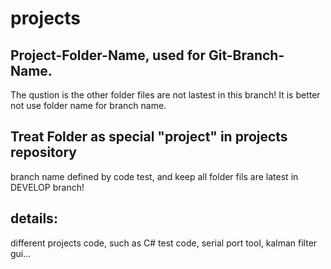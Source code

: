 # projects

## Project-Folder-Name, used for Git-Branch-Name.

The qustion is the other folder files are not lastest in this branch!
It is better not use folder name for branch name.

## Treat Folder as special "project" in projects repository

branch name defined by code test, and keep all folder fils are latest in DEVELOP branch!

## details: 

different projects code, such as C# test code, serial port tool, kalman filter gui...
